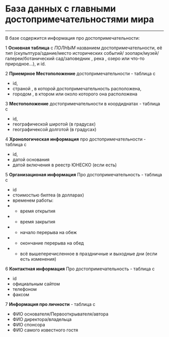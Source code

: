 # База данных с главными достопримечательностями мира

---

В базе содержится информация про достопримечательности:

1 __Основная таблица__ с *ПОЛНЫМ* названием достопримечательности, её *тип* (скульптура/здание/место исторических событий/ зоопарк/музей/галереи/ботанический сад/заповедник , река , озеро или что-то природное...), и id.

2 __Приемрное Местоположение__ достопримечательности - таблица с

* id,
* страной , в которой достопримечательность расположена, 
* городом , в ктором или около которого она расположена 


3 __Местоположение__ достопримечательности в коордиднатах - таблица с

* id,
* географической широтой (в градусах)
* географичексой долготой (в градусах)


4 __Хронологическая информация__ про достопримечательности  - таблица с

* id,
* датой основания
* датой включения в реестр ЮНЕСКО (если есть)


5 __Организационая информация__ Про достопримечательность - таблица с 

* id 
* стоимостью билтеа (в долларах)
* временем работы:
* * время открытия
* * время закрытия
* * начало перерыва на обеж
* * окончание перерыва на обед
* * всё вышеперечисленное в праздничные и выходные дни (если есть изменения)

6 __Контактная информация__ Про достопримечательность - таблица с 

* id
* официальным сайтом
* телефоном
* факсом

7 __Информация про личности__ - таблица с

* ФИО основателя/Первооткрывателя/автора
* ФИО директора/владельца
* ФИО спонсора
* ФИО самого известного гостя
